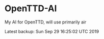 # OpenTTD-AI
My AI for OpenTTD, will use primarily air

Latest backup: Sun Sep 29 16:25:02 UTC 2019
